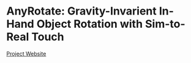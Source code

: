 # AnyRotate: Gravity-Invarient In-Hand Object Rotation with Sim-to-Real Touch

[Project Website](https://github.com/maxyang27896/anyrotate)